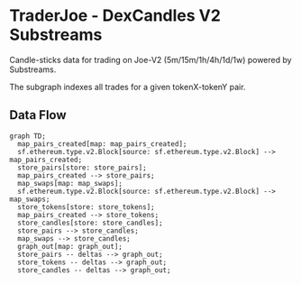 # TraderJoe - DexCandles V2 Substreams

Candle-sticks data for trading on Joe-V2 (5m/15m/1h/4h/1d/1w) powered by Substreams.

The subgraph indexes all trades for a given tokenX-tokenY pair.

## Data Flow
```mermaid
graph TD;
  map_pairs_created[map: map_pairs_created];
  sf.ethereum.type.v2.Block[source: sf.ethereum.type.v2.Block] --> map_pairs_created;
  store_pairs[store: store_pairs];
  map_pairs_created --> store_pairs;
  map_swaps[map: map_swaps];
  sf.ethereum.type.v2.Block[source: sf.ethereum.type.v2.Block] --> map_swaps;
  store_tokens[store: store_tokens];
  map_pairs_created --> store_tokens;
  store_candles[store: store_candles];
  store_pairs --> store_candles;
  map_swaps --> store_candles;
  graph_out[map: graph_out];
  store_pairs -- deltas --> graph_out;
  store_tokens -- deltas --> graph_out;
  store_candles -- deltas --> graph_out;

```